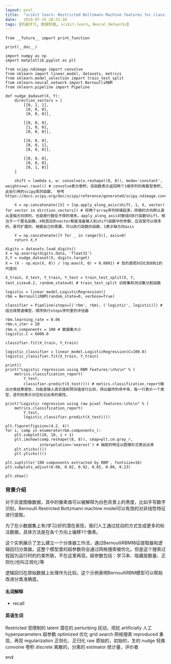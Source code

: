 ```yaml
---
layout: post
title:  "scikit learn: Restricted Boltzmann Machine features for classification"
date:   2018-07-16 10:31:30
tags: [机器学习, 数据挖掘, scikit-learn, Neural Networks]
---
```


    from __future__ import print_function

    print(__doc__)

    import numpy as np
    import matplotlib.pyplot as plt

    from scipy.ndimage import convolve
    from sklearn import linear_model, datasets, metrics
    from sklearn.model_selection import train_test_split
    from sklearn.neural_network import BernoulliRBM
    from sklearn.pipeline import Pipeline

    def nudge_dadaset(X, Y):
        direction_vectors = [
            [[0, 1, 1],
             [0, 0, 0],
             [0, 0, 0]],

            [[0, 0, 0],
             [1, 0, 0],
             [0, 0, 0]],

            [[0, 0, 0],
             [0, 0, 1],
             [0, 0, 0]],

            [[0, 0, 0],
             [0, 0, 0],
             [0, 1, 0]]
        ]

        shift = lambda x, w: convolve(x.reshape((8, 8)), mode='constant', weights=w).ravel() # convolve表示卷积，该函数表示返回两个1维序列的离散型卷积,此处引用的scipy库的函数， 参考 https://docs.scipy.org/doc/scipy/reference/generated/scipy.ndimage.convolve.html

        X = np.concatenate([X] + [np.apply_along_axis(shift, 1, X, vector) for vector in dirction_vectors]) # 将两个array序列拼接起来，拼接的方向默认是从竖轴方向拼的，也就是行数在不停的增多。apply_along_axis对数组X执行函数Shift，相当于一个匿名函数，X和其后的vector都是准备输入到shift函数中的参数，应该是可以很多的，是可扩展的，根据自己的需要，可以执行函数的函数，1表示轴方向axis

        Y = np.concatenate([Y for _ in range(5)], axis=0)
        return X,Y

    digits = datasets.load_digits()
    X = np.asarray(digits.data, 'float32')
    X,Y = nudge_dataset(X, digits.target)
    X = (X - np.min(X, 0)) / (np.max(X, 0) + 0.0001) # 目的是把X归化到0到1的尺度间

    X_train, X_test, Y_train, Y_test = train_test_split(X, Y, test_size=0.2, random_state=0) # train_test_split 训练集和测试集分割函数

    logistic = linear_model.LogisticRegression()
    rbm = BernoulliRBM(random_state=0, verbose=True)

    classifier = Pipeline(steps=[('rbm', rbm), ('logistic', logistic)]) # 组合成管道模型，顺序执行steps序列里的评估器

    rbm.learning_rate = 0.06
    rbm.n_iter = 20
    rbm.n_components = 100 # 数据集大小
    logistic.C = 6000.0

    classifier.fit(X_train, Y_train)

    logistic_classifier = linear_model.LogisticRegression(C=100.0)
    logistic_classifier.fit(X_train, Y_train)

    print()
    print("Logistic regression using RBM features:\n%s\n" % (
        metrics.classification_report(
            Y_test,
            classifier.predict(X_test)))) # metics.classification_report输出分类结果报告，功能是输入真实值和预测值进行比较，得出最终的命中率，每一行表示一个类型，竖列则表示对应标记出来的属性。

    print("Logistic regression using raw pixel features:\n%s\n" % (
        metrics.classification_report(
            Y_test,
            logistic_classifier.predict(X_test))))

    plt.figure(figsize=(4.2, 4))
    for i, comp in enumerate(rbm.components_):
        plt.subplot(10, 10, i + 1)
        plt.imshow(comp.reshape((8, 8)), cmap=plt.cm.gray_r,
                   interpolation='nearest') # 抽取的特征以图像形式表达出来
        plt.xticks(())
        plt.yticks(())

    plt.suptitle('100 components extracted by RBM', fontsize=16)
    plt.subplots_adjust(0.08, 0.02, 0.92, 0.85, 0.08, 0.23)

    plt.show()


### 背景介绍
对于灰度图像数据，其中的像素值可以被解释为白色背景上的黑度，比如手写数字识别，Bernoulli Restricted Boltzmann machine model可以有效的对非线性特征进行提取。

为了在小数据集上有(学习)好的潜在表现，我们人工通过扰动的方式生成更多的标注数据，具体方法是在各个方向上偏移1个像素。

这个实例展示了怎么建立一个分类器工作流，通过BernoulliRBM特征提取器和逻辑回归分类器。这整个模型里的超参数将会通过网格搜索被优化。但是这个搜索过程因为运行时的约束所致，不在这里再现。超参数包括：学习率、隐藏层数量、正则化(也叫正规化)等

逻辑回归在原始数据上处理作为比较。这个示例表明BernoulliRBM模型可以帮助改进分类准确度。

#### 名词解释
+ recall

#### 英语生词
Restricted 受限制的
latent 潜在的
perturbing 扰动，烦扰
artificially 人工
hyperparameters 超参数
optimized 优化
grid search 网格搜索
reproduced 重现，再现
regularization 正则化、正归化
raw 原始的，初始的，生的
nudge 轻推
convolve 卷积
discrete 离散的，分离的
estimator 统计量，评价者


end
